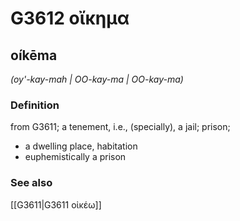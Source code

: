 # G3612 οἴκημα

## oíkēma

_(oy'-kay-mah | OO-kay-ma | OO-kay-ma)_

### Definition

from G3611; a tenement, i.e., (specially), a jail; prison; 

- a dwelling place, habitation
- euphemistically a prison

### See also

[[G3611|G3611 οἰκέω]]
